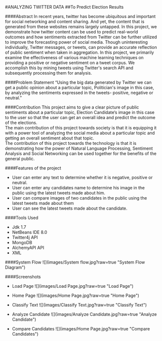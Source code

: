#ANALYZING TWITTER DATA
##To Predict Election Results

####Abstract
In recent years, twitter has become ubiquitous and important for social networking and content sharing. And yet, the content that is generated from these websites remains largely untapped. In this project, we demonstrate how twitter content can be used to predict real-world outcomes and how sentiments extracted from Twitter can be further utilized to improve the forecasting power of social media. Though uninteresting individually, Twitter messages, or tweets, can provide an accurate reflection of public sentiment when taken in aggregation. In this project, we primarily examine the effectiveness of various machine learning techniques on providing a positive or negative sentiment on a tweet corpus. We accomplish this by mining tweets using Twitter's search API and subsequently processing them for analysis.

####Problem Statement
“Using the big data generated by Twitter we can get a public opinion about a particular topic, Politician's image in this case, by analyzing the sentiments expressed in the tweets- positive, negative or neutral.”

####Contribution
This project aims to give a clear picture of public sentiments about a particular topic, Election Candidate‘s image in this case to the user so that the user can get an overall idea and predict the outcome of the elections.  
The main contribution of this project towards society is that it is equipping it with a power tool of analyzing the social media about a particular topic and getting an overall sentiment about that topic.  
The contribution of this project towards the technology is that it is demonstrating how the power of Natural Language Processing, Sentiment Analysis and Social Networking can be used together for the benefits of the general public.

####Features of the project
  * User can enter any text to determine whether it is negative, positive or neutral.
  * User can enter any candidates name to determine his image in the public using the latest tweets made about him.
  * User can compare images of two candidates in the public using the latest tweets made about them
  * User can see the latest tweets made about the candidate.

####Tools Used
 * Jdk 1.7
 * NetBeans IDE 8.0
 * Twitter4j API
 * MongoDB 
 * AlchemyAPI API
 * XML

####System Flow
![](images/System flow.jpg?raw=true "System Flow Diagram")

####Screenshots

 * Load Page
 ![](images/Load Page.jpg?raw=true "Load Page")

 * Home Page
 ![](images/Home Page.jpg?raw=true "Home Page")

 * Classify Text
 ![](images/Classify Text.jpg?raw=true "Classify Text")

 * Analyze Candidate
 ![](images/Analyze Candidate.jpg?raw=true "Analyze Candidate")

 * Compare Candidates
 ![](images/Home Page.jpg?raw=true "Compare Candidates")
